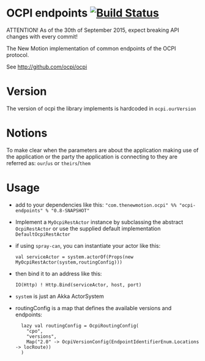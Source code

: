 # OCPI endpoints [![Build Status](https://travis-ci.org/thenewmotion/ocpi-endpoints.png?branch=master)](https://travis-ci.org/thenewmotion/ocpi-endpoints)

ATTENTION! As of the 30th of September 2015, expect breaking API changes with every commit!


The New Motion implementation of common endpoints of the OCPI protocol.

See http://github.com/ocpi/ocpi

# Version
The version of ocpi the library implements is hardcoded in `ocpi.ourVersion`

# Notions
To make clear when the parameters are about the application making use of the application or the party the application is
connecting to they are referred as: `our`/`us` or `theirs`/`them`

# Usage
* add to your dependencies like this:
`"com.thenewmotion.ocpi" %% "ocpi-endpoints" % "0.8-SNAPSHOT"`
* Implement a `MyOcpiRestActor` instance by subclassing the abstract `OcpiRestActor` or use the supplied default implementation `DefaultOcpiRestActor`
* if using `spray-can`, you can instantiate your actor like this:

    `val serviceActor = system.actorOf(Props(new MyOcpiRestActor(system,routingConfig)))`

* then bind it to an address like this:

  `IO(Http) ! Http.Bind(serviceActor, host, port)`

* `system` is just an Akka ActorSystem
* routingConfig is a map that defines the available versions and endpoints:

    ```
      lazy val routingConfig = OcpiRoutingConfig(
        "cpo",
        "versions",
        Map("2.0" -> OcpiVersionConfig(EndpointIdentifierEnum.Locations -> locRoute))
      )
    ```

